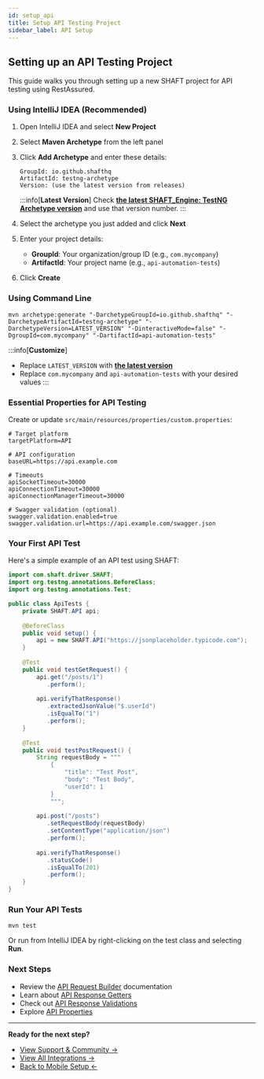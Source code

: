 ```yaml
---
id: setup_api
title: Setup API Testing Project
sidebar_label: API Setup
---
```


## Setting up an API Testing Project

This guide walks you through setting up a new SHAFT project for API testing using RestAssured.

### Using IntelliJ IDEA (Recommended)

1. Open IntelliJ IDEA and select **New Project**
2. Select **Maven Archetype** from the left panel
3. Click **Add Archetype** and enter these details:
   ```text
   GroupId: io.github.shafthq
   ArtifactId: testng-archetype
   Version: (use the latest version from releases)
   ```
   :::info[**Latest Version**]
   Check **[the latest SHAFT_Engine: TestNG Archetype version](https://github.com/ShaftHQ/testng-archetype/releases/latest)** and use that version number.
   :::

4. Select the archetype you just added and click **Next**
5. Enter your project details:
   - **GroupId**: Your organization/group ID (e.g., `com.mycompany`)
   - **ArtifactId**: Your project name (e.g., `api-automation-tests`)
6. Click **Create**

### Using Command Line

```shell
mvn archetype:generate "-DarchetypeGroupId=io.github.shafthq" "-DarchetypeArtifactId=testng-archetype" "-DarchetypeVersion=LATEST_VERSION" "-DinteractiveMode=false" "-DgroupId=com.mycompany" "-DartifactId=api-automation-tests"
```

:::info[**Customize**]
- Replace `LATEST_VERSION` with **[the latest version](https://github.com/ShaftHQ/testng-archetype/releases/latest)**
- Replace `com.mycompany` and `api-automation-tests` with your desired values
:::

### Essential Properties for API Testing

Create or update `src/main/resources/properties/custom.properties`:

```properties
# Target platform
targetPlatform=API

# API configuration
baseURL=https://api.example.com

# Timeouts
apiSocketTimeout=30000
apiConnectionTimeout=30000
apiConnectionManagerTimeout=30000

# Swagger validation (optional)
swagger.validation.enabled=true
swagger.validation.url=https://api.example.com/swagger.json
```

### Your First API Test

Here's a simple example of an API test using SHAFT:

```java
import com.shaft.driver.SHAFT;
import org.testng.annotations.BeforeClass;
import org.testng.annotations.Test;

public class ApiTests {
    private SHAFT.API api;
    
    @BeforeClass
    public void setup() {
        api = new SHAFT.API("https://jsonplaceholder.typicode.com");
    }
    
    @Test
    public void testGetRequest() {
        api.get("/posts/1")
           .perform();
           
        api.verifyThatResponse()
           .extractedJsonValue("$.userId")
           .isEqualTo("1")
           .perform();
    }
    
    @Test
    public void testPostRequest() {
        String requestBody = """
            {
                "title": "Test Post",
                "body": "Test Body",
                "userId": 1
            }
            """;
            
        api.post("/posts")
           .setRequestBody(requestBody)
           .setContentType("application/json")
           .perform();
           
        api.verifyThatResponse()
           .statusCode()
           .isEqualTo(201)
           .perform();
    }
}
```

### Run Your API Tests

```shell
mvn test
```

Or run from IntelliJ IDEA by right-clicking on the test class and selecting **Run**.

### Next Steps

- Review the [API Request Builder](/docs/Keywords/API/Request_Builder) documentation
- Learn about [API Response Getters](/docs/Keywords/API/Response_Getters)
- Check out [API Response Validations](/docs/Keywords/API/Response_Validations)
- Explore [API Properties](/docs/Properties/PropertiesList#api)

---

**Ready for the next step?** 
- [View Support & Community →](/docs/Getting_Started/support)
- [View All Integrations →](/docs/Getting_Started/integrations)
- [Back to Mobile Setup ←](/docs/Getting_Started/setup_mobile)
